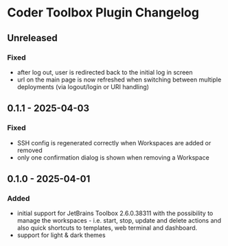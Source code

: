 # Coder Toolbox Plugin Changelog

## Unreleased

### Fixed

- after log out, user is redirected back to the initial log in screen
- url on the main page is now refreshed when switching between multiple deployments (via logout/login or URI handling)

## 0.1.1 - 2025-04-03

### Fixed

- SSH config is regenerated correctly when Workspaces are added or removed
- only one confirmation dialog is shown when removing a Workspace

## 0.1.0 - 2025-04-01

### Added

- initial support for JetBrains Toolbox 2.6.0.38311 with the possibility to manage the workspaces - i.e. start, stop,
  update and delete actions and also quick shortcuts to templates, web terminal and dashboard.
- support for light & dark themes
